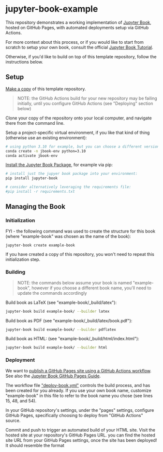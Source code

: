 # jupyter-book-example

This repository demonstrates a working implementation of [Jupyter Book](https://jupyterbook.org/), hosted on GitHub Pages, with automated deployments setup via GitHub Actions.

For more context about this process, or if you would like to start from scratch to setup your own book, consult the official [Jupyter Book Tutorial](https://jupyterbook.org/en/stable/start/your-first-book.html).

Otherwise, if you'd like to build on top of this template repository, follow the instructions below.

## Setup

[Make a copy](https://docs.github.com/en/repositories/creating-and-managing-repositories/creating-a-repository-from-a-template) of this template repository.

> NOTE: the GitHub Actions build for your new repository may be failing initially, until you configure GitHub Actions (see "Deploying" section below)

Clone your copy of the repository onto your local computer, and navigate there from the command line.

Setup a project-specific virtual environment, if you like that kind of thing (otherwise use an existing environment):

```sh
# using python 3.10 for example, but you can choose a different version if you'd like:
conda create -n jbook-env python=3.10
conda activate jbook-env
```

[Install the Jupyter Book Package](https://jupyterbook.org/en/stable/start/overview.html#install-jupyter-book), for example via pip:

```sh
# install just the jupyer book package into your environment:
pip install jupyter-book

# consider alternatively leveraging the requirements file:
#pip install -r requirements.txt
```

## Managing the Book

### Initialization

FYI - the following command was used to create the structure for this book (where "example-book" was chosen as the name of the book):

```sh
jupyter-book create example-book
```

If you have created a copy of this repository, you won't need to repeat this initialization step.

### Building

> NOTE: the commands below assume your book is named "example-book", however if you choose a different book name, you'll need to update the commands accordingly

Build book as LaTeX (see "example-book/_build/latex"):

```sh
jupyter-book build example-book/ --builder latex
```

Build book as PDF (see "example-book/_build/latex/book.pdf"):

```sh
jupyter-book build example-book/ --builder pdflatex
```

Build book as HTML: (see "example-book/_build/html/index.html"):

```sh
jupyter-book build example-book/ --builder html
```

### Deployment

We want to [publish a GitHub Pages site using a GitHub Actions workflow](https://docs.github.com/en/pages/getting-started-with-github-pages/configuring-a-publishing-source-for-your-github-pages-site#publishing-with-a-custom-github-actions-workflow). See also the [Jupyter Book GitHub Pages Guide](https://jupyterbook.org/en/stable/publish/gh-pages.html).

The workflow file ["deploy-book.yml"](/.github/workflows/deploy-book.yml) controls the build process, and has been created for you already. If you use your own book name, customize "example-book" in this file to refer to the book name you chose (see lines 15, 48, and 54).

In your GitHub repository's settings, under the "pages" settings, configure GitHub Pages, specifically choosing to deploy from "GitHub Actions" source.

Commit and push to trigger an automated build of your HTML site. Visit the hosted site at your repository's GitHub Pages URL. you can find the hosted site URL from your GitHub Pages settings, once the site has been deployed! It should resemble the format
